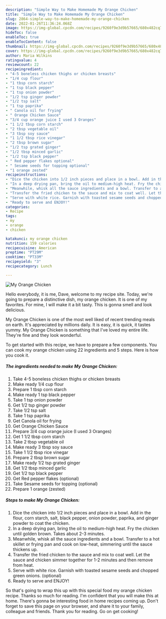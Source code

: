 ```yaml
---
description: "Simple Way to Make Homemade My Orange Chicken"
title: "Simple Way to Make Homemade My Orange Chicken"
slug: 2864-simple-way-to-make-homemade-my-orange-chicken
date: 2022-01-26T11:36:24.068Z
image: https://img-global.cpcdn.com/recipes/9260f9e3d9b57665/680x482cq70/my-orange-chicken-recipe-main-photo.jpg
hideToc: false
enableToc: true
enableTocContent: false
thumbnail: https://img-global.cpcdn.com/recipes/9260f9e3d9b57665/680x482cq70/my-orange-chicken-recipe-main-photo.jpg
cover: https://img-global.cpcdn.com/recipes/9260f9e3d9b57665/680x482cq70/my-orange-chicken-recipe-main-photo.jpg
author: Maria Wilkins
ratingvalue: 4
reviewcount: 22
recipeingredient:
- "4-5 boneless chicken thighs or chicken breasts"
- "1/4 cup flour"
- "1 tbsp corn starch"
- "1 tsp black pepper"
- "1 tsp onion powder"
- "1/2 tsp ginger powder"
- "1/2 tsp salt"
- "1 tsp paprika"
- " Canola oil for frying"
- " Orange Chicken Sauce"
- "3/4 cup orange juice I used 3 Oranges"
- "1 1/2 tbsp corn starch"
- "2 tbsp vegetable oil"
- "3 tbsp soy sauce"
- "1 1/2 tbsp rice vinegar"
- "2 tbsp brown sugar"
- "1/2 tsp grated ginger"
- "1/2 tbsp minced garlic"
- "1/2 tsp black pepper"
- " Red pepper flakes optional"
- " Sesame seeds for topping optional"
- "1 orange zested"
recipeinstructions:
- "Dice the chicken into 1/2 inch pieces and place in a bowl. Add in the flour, corn starch, salt, black pepper, onion powder, paprika, and ginger powder to coat the chicken."
- "In a deep drying pan, bring the oil to medium-high heat. Fry the chicken until golden brown. Takes about 2-3 minutes."
- "Meanwhile, whisk all the sauce ingredients and a bowl. Transfer to a hot skillet or frying pan and cook on low-heat, simmering until the sauce thickens up."
- "Transfer the fried chicken to the sauce and mix to coat well. Let the sauce and chicken simmer together for 1-2 minutes and then remove from heat."
- "Serve with white rice. Garnish with toasted sesame seeds and chopped green onions. (optional)"
- "Ready to serve and ENJOY!"
categories:
- Recipe
tags:
- my
- orange
- chicken

katakunci: my orange chicken 
nutrition: 159 calories
recipecuisine: American
preptime: "PT29M"
cooktime: "PT33M"
recipeyield: "3"
recipecategory: Lunch

---
```



![My Orange Chicken](https://img-global.cpcdn.com/recipes/9260f9e3d9b57665/680x482cq70/my-orange-chicken-recipe-main-photo.jpg)

Hello everybody, it is me, Dave, welcome to my recipe site. Today, we're going to prepare a distinctive dish, my orange chicken. It is one of my favorites. For mine, I will make it a bit tasty. This is gonna smell and look delicious.



My Orange Chicken is one of the most well liked of recent trending meals on earth. It's appreciated by millions daily. It is easy, it is quick, it tastes yummy. My Orange Chicken is something that I've loved my entire life. They're fine and they look wonderful.


To get started with this recipe, we have to prepare a few components. You can cook my orange chicken using 22 ingredients and 5 steps. Here is how you cook it.

<!--inarticleads1-->

##### The ingredients needed to make My Orange Chicken:

1. Take 4-5 boneless chicken thighs or chicken breasts
1. Make ready 1/4 cup flour
1. Prepare 1 tbsp corn starch
1. Make ready 1 tsp black pepper
1. Take 1 tsp onion powder
1. Get 1/2 tsp ginger powder
1. Take 1/2 tsp salt
1. Take 1 tsp paprika
1. Get  Canola oil for frying
1. Get  Orange Chicken Sauce
1. Prepare 3/4 cup orange juice (I used 3 Oranges)
1. Get 1 1/2 tbsp corn starch
1. Take 2 tbsp vegetable oil
1. Make ready 3 tbsp soy sauce
1. Take 1 1/2 tbsp rice vinegar
1. Prepare 2 tbsp brown sugar
1. Make ready 1/2 tsp grated ginger
1. Get 1/2 tbsp minced garlic
1. Get 1/2 tsp black pepper
1. Get  Red pepper flakes (optional)
1. Take  Sesame seeds for topping (optional)
1. Prepare 1 orange (zested)




<!--inarticleads2-->

##### Steps to make My Orange Chicken:

1. Dice the chicken into 1/2 inch pieces and place in a bowl. Add in the flour, corn starch, salt, black pepper, onion powder, paprika, and ginger powder to coat the chicken.
1. In a deep drying pan, bring the oil to medium-high heat. Fry the chicken until golden brown. Takes about 2-3 minutes.
1. Meanwhile, whisk all the sauce ingredients and a bowl. Transfer to a hot skillet or frying pan and cook on low-heat, simmering until the sauce thickens up.
1. Transfer the fried chicken to the sauce and mix to coat well. Let the sauce and chicken simmer together for 1-2 minutes and then remove from heat.
1. Serve with white rice. Garnish with toasted sesame seeds and chopped green onions. (optional)
1. Ready to serve and ENJOY!



So that's going to wrap this up with this special food my orange chicken recipe. Thanks so much for reading. I'm confident that you will make this at home. There's gonna be interesting food in home recipes coming up. Don't forget to save this page on your browser, and share it to your family, colleague and friends. Thank you for reading. Go on get cooking!
